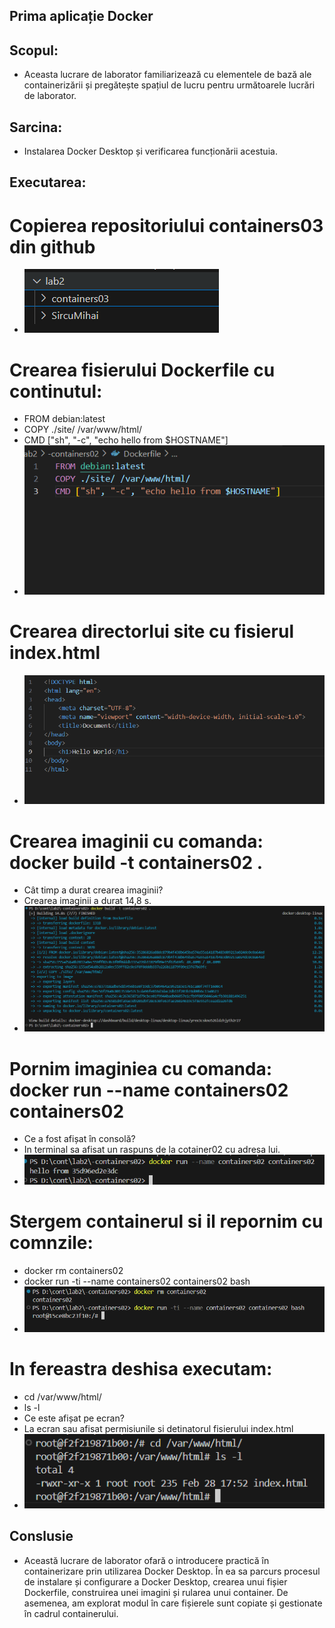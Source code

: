 ## Prima aplicație Docker
## Scopul: 
- Aceasta lucrare de laborator familiarizează cu elementele de bază ale containerizării și pregătește spațiul de lucru pentru următoarele lucrări de laborator.
## Sarcina:
- Instalarea Docker Desktop și verificarea funcționării acestuia.
## Executarea:
# Copierea repositoriului containers03 din github
- ![alt img](./repositoriuCopet.png)
# Crearea fisierului Dockerfile cu continutul:
- FROM debian:latest
- COPY ./site/ /var/www/html/
- CMD ["sh", "-c", "echo hello from $HOSTNAME"]   
- ![alt img](./Dockerfile.png)
# Crearea directorlui site cu fisierul index.html
- ![alt img](./fisierHtml.png)
# Crearea imaginii cu comanda: docker build -t containers02 .
- Cât timp a durat crearea imaginii?
- Crearea imaginii a durat 14,8 s.
- ![alt img](./buildDocker.png)
# Pornim imaginiea cu comanda: docker run --name containers02 containers02
- Ce a fost afișat în consolă?
- In terminal sa afisat un raspuns de la cotainer02 cu adresa lui.
- ![alt img](./runDocker.png)
# Stergem containerul si il repornim cu comnzile:
- docker rm containers02
- docker run -ti --name containers02 containers02 bash
- ![alt img](./repornirea.png)
# In fereastra deshisa executam:
- cd /var/www/html/
- ls -l
- Ce este afișat pe ecran?
- La ecran sau afisat permisiunile si detinatorul fisierului index.html
- ![alt img](./permisiunile.png)
## Conslusie
- Această lucrare de laborator ofară o introducere practică în containerizare prin utilizarea Docker Desktop. În ea sa parcurs procesul de instalare și configurare a Docker Desktop, crearea unui fișier Dockerfile, construirea unei imagini și rularea unui container. De asemenea, am explorat modul în care fișierele sunt copiate și gestionate în cadrul containerului.